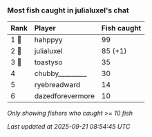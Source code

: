 ### Most fish caught in julialuxel's chat

| Rank  | Player           | Fish caught |
|:------|:-----------------|:------------|
| 1 🥇  | hahppyy          | 99          |
| 2 🥈  | julialuxel       | 85 (+1)     |
| 3 🥉  | toastyso         | 35          |
| 4     | chubby_________  | 30          |
| 5     | ryebreadward     | 14          |
| 6     | dazedforevermore | 10          |

_Only showing fishers who caught >= 10 fish_

_Last updated at 2025-09-21 08:54:45 UTC_